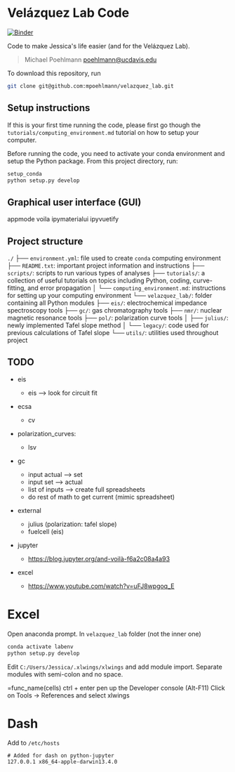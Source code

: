 # Velázquez Lab Code

[![Binder](https://mybinder.org/badge_logo.svg)](https://mybinder.org/v2/gh/mpoehlmann/velazquez_lab/main?filepath=app.ipynb)

Code to make Jessica's life easier (and for the Velázquez Lab).

> Michael Poehlmann
> poehlmann@ucdavis.edu

To download this repository, run
```bash
git clone git@github.com:mpoehlmann/velazquez_lab.git
```

## Setup instructions
If this is your first time running the code, please first go though the ``tutorials/computing_environment.md`` tutorial on how to setup your computer.

Before running the code, you need to activate your conda environment and setup the Python package.
From this project directory, run:
```bash
setup_conda
python setup.py develop
```

## Graphical user interface (GUI)
appmode
voila
ipymaterialui
ipyvuetify


## Project structure
``./``
├── ``environment.yml``: file used to create ``conda`` computing environment
├── ``README.txt``: important project information and instructions
├── ``scripts/``: scripts to run various types of analyses
├── ``tutorials/``: a collection of useful tutorials on topics including Python, coding, curve-fitting, and error propagation
│   └── ``computing_environment.md``: instructions for setting up your computing environment
└── ``velazquez_lab/``: folder containing all Python modules
    ├── ``eis/``: electrochemical impedance spectroscopy tools
    ├── ``gc/``: gas chromatography tools
    ├── ``nmr/``: nuclear magnetic resonance tools
    ├── ``pol/``: polarization curve tools
    │   ├── ``julius/``: newly implemented Tafel slope method
    │   └── ``legacy/``: code used for previous calculations of Tafel slope
    └── ``utils/``: utilities used throughout project






## TODO
- eis
  - eis --> look for circuit fit

- ecsa
  - cv
- polarization_curves:
  - lsv

- gc
  - input actual --> set
  - input set --> actual
  - list of inputs --> create full spreadsheets
  - do rest of math to get current (mimic spreadsheet)

- external
  - julius (polarization: tafel slope)
  - fuelcell (eis)

- jupyter
  - https://blog.jupyter.org/and-voilà-f6a2c08a4a93
- excel
  - https://www.youtube.com/watch?v=uFJ8wpgoq_E


# Excel

Open anaconda prompt.
In ``velazquez_lab`` folder (not the inner one)
```bash
conda activate labenv
python setup.py develop
```

Edit ``C:/Users/Jessica/.xlwings/xlwings`` and add module import. Separate modules with semi-colon and no space.

=func_name(cells)
ctrl + enter
pen up the Developer console (Alt-F11) Click on Tools -> References and select xlwings



# Dash
Add to ``/etc/hosts``
```
# Added for dash on python-jupyter
127.0.0.1 x86_64-apple-darwin13.4.0
```